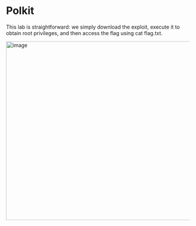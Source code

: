 # Polkit

This lab is straightforward: we simply download the exploit, execute it to obtain root privileges, and then access the flag using cat flag.txt.


<img width="1050" height="490" alt="image" src="https://github.com/user-attachments/assets/33def04d-199d-4e05-af7f-d00b682ba293" />
